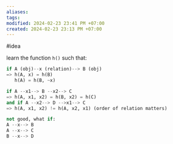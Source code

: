 ```yaml
---
aliases: 
tags: 
modified: 2024-02-23 23:41 PM +07:00
created: 2024-02-23 23:13 PM +07:00
---
```

#idea 

learn the function `h()` such that:
```python
if A (obj)--x (relation)--> B (obj)
=> h(A, x) = h(B)
   h(A) = h(B, ~x)

if A --x1--> B --x2--> C
=> h(A, x1, x2) = h(B, x2) = h(C)
and if A --x2--> D -->x1--> C
=> h(A, x1, x2) != h(A, x2, x1) (order of relation matters)

not good, what if:
A --x--> B
A --x--> C
B --x--> D
```